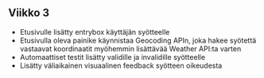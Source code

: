 ## Viikko 3

- Etusivulle lisätty entrybox käyttäjän syötteelle
- Etusivulla oleva painike käynnistaa Geocoding APIn, joka hakee syötettä vastaavat koordinaatit myöhemmin lisättävää Weather API:ta varten
- Automaattiset testit lisätty validille ja invalidille syötteelle
- Lisätty väliaikainen visuaalinen feedback syötteen oikeudesta
